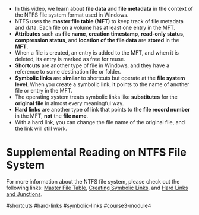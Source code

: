 -   In this video, we learn about **file data** and **file metadata** in the context of the NTFS file system format used in Windows.
-   NTFS uses the **master file table (MFT)** to keep track of file metadata and data. Each file on a volume has at least one entry in the MFT.
-   **Attributes** such as **file name**, **creation timestamp**, **read-only status**, **compression status**, and **location of the file data** are **stored** in the **MFT**.
-   When a file is created, an entry is added to the MFT, and when it is deleted, its entry is marked as free for reuse.
-   **Shortcuts** are another type of file in Windows, and they have a reference to some destination file or folder.
-   **Symbolic links** are **similar** to shortcuts but operate at the **file system level**. When you create a symbolic link, it points to the name of another file or entry in the MFT.
-   The operating system treats symbolic links like **substitutes** for the **original file** in almost every meaningful way.
-   **Hard links** are another type of link that points to the **file record number** in the MFT, **not** the **file name**.
-   With a hard link, you can change the file name of the original file, and the link will still work.

# Supplemental Reading on NTFS File System

 For more information about the NTFS file system, please check out the following links: [Master File Table](https://msdn.microsoft.com/en-us/library/windows/desktop/aa365230(v=vs.85).aspx), [Creating Symbolic Links](https://msdn.microsoft.com/en-us/library/windows/desktop/aa363878(v=vs.85).aspx), and [Hard Links and Junctions](https://msdn.microsoft.com/en-us/library/windows/desktop/aa365006(v=vs.85).aspx).

#shortcuts #hard-links #symbolic-links #course3-module4 